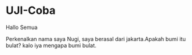# UJI-Coba

Hallo Semua

Perkenalkan nama saya Nugi, saya berasal dari jakarta.Apakah bumi itu bulat?
kalo iya mengapa bumi bulat.
